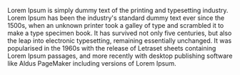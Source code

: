 Lorem Ipsum is simply dummy text of the printing and typesetting industry. Lorem Ipsum has been the industry's standard dummy text ever 
since the 1500s, when an unknown printer took a galley of type and scrambled it to make a type specimen book. It has survived not only five centuries,
but also the leap into electronic typesetting, remaining essentially unchanged. It was popularised in the 1960s with the release of Letraset sheets containing Lorem Ipsum passages, and more recently with desktop publishing software like Aldus PageMaker including versions of Lorem Ipsum.     


                                